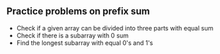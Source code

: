 ## Practice problems on prefix sum

- Check if a given array can be divided into three parts with equal sum
- Check if there is a subarray with 0 sum
- Find the longest subarray with equal 0's and 1's
